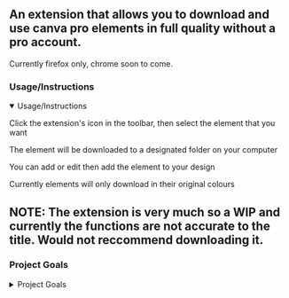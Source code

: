 ## An extension that allows you to download and use canva pro elements in full quality without a pro account.
Currently firefox only, chrome soon to come.

### Usage/Instructions
<details open>
  <summary>Usage/Instructions</summary>

Click the extension's icon in the toolbar, then select the element that you want

The element will be downloaded to a designated folder on your computer

You can add or edit then add the element to your design

Currently elements will only download in their original colours
</details>

## NOTE: The extension is very much so a WIP and currently the functions are not accurate to the title. Would not reccommend downloading it.

### Project Goals
<details>
  <summary>Project Goals</summary>
    
The current main goal of this project is to allow users to easily download and use canva pro elements for free and without loss

In the future, I hope for this extension to automatically add pro elements to projects with customizable colours when clicked
</details>
